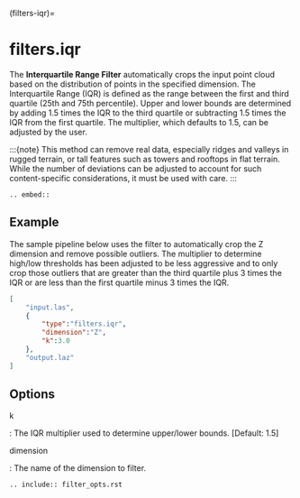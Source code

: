 (filters-iqr)=

# filters.iqr

The **Interquartile Range Filter** automatically crops the input point
cloud based on the distribution of points in the specified dimension.
The Interquartile Range (IQR) is defined as the range between
the first and third quartile (25th and 75th percentile). Upper and lower bounds
are determined by adding 1.5 times the IQR to the third quartile or subtracting
1.5 times the IQR from the first quartile. The multiplier, which defaults to
1.5, can be adjusted by the user.

:::{note}
This method can remove real data, especially ridges and valleys in rugged
terrain, or tall features such as towers and rooftops in flat terrain. While
the number of deviations can be adjusted to account for such content-specific
considerations, it must be used with care.
:::

```{eval-rst}
.. embed::
```

## Example

The sample pipeline below uses the filter to automatically crop the Z
dimension and remove possible outliers. The multiplier to determine high/low
thresholds has been adjusted to be less aggressive and to only crop those
outliers that are greater than the third quartile plus 3 times the IQR or are
less than the first quartile minus 3 times the IQR.

```json
[
    "input.las",
    {
        "type":"filters.iqr",
        "dimension":"Z",
        "k":3.0
    },
    "output.laz"
]
```

## Options

k

: The IQR multiplier used to determine upper/lower bounds. \[Default: 1.5\]

dimension

: The name of the dimension to filter.

```{eval-rst}
.. include:: filter_opts.rst
```
